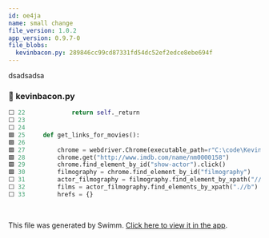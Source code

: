 ```yaml
---
id: oe4ja
name: small change
file_version: 1.0.2
app_version: 0.9.7-0
file_blobs:
  kevinbacon.py: 289846cc99cd87331fd54dc52ef2edce8ebe694f
---
```


dsadsadsa
<!-- NOTE-swimm-snippet: the lines below link your snippet to Swimm -->
### 📄 kevinbacon.py
```python
⬜ 22             return self._return
⬜ 23     
⬜ 24     
🟩 25     def get_links_for_movies():
🟩 26     
🟩 27         chrome = webdriver.Chrome(executable_path=r"C:\code\KevinBacon\chromedriver.exe")
🟩 28         chrome.get("http://www.imdb.com/name/nm0000158")
🟩 29         chrome.find_element_by_id("show-actor").click()
🟩 30         filmography = chrome.find_element_by_id("filmography")
⬜ 31         actor_filmography = filmography.find_element_by_xpath("//div[@id='filmo-head-actor']/following-sibling::div")
⬜ 32         films = actor_filmography.find_elements_by_xpath(".//b")
⬜ 33         hrefs = {}
```

<br/>

This file was generated by Swimm. [Click here to view it in the app](https://swimm-web-app.web.app/repos/Z2l0aHViJTNBJTNBVG9tSGFua3MlM0ElM0Fqam9vbm4x/docs/oe4ja).